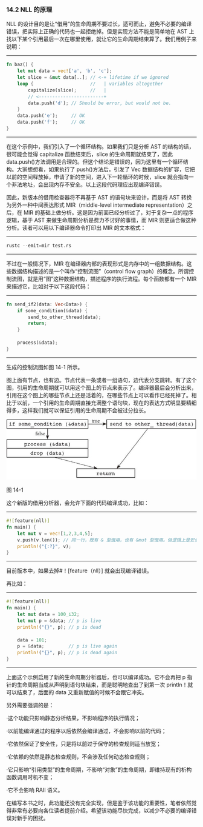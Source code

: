 ### 14.2 NLL 的原理

NLL 的设计目的是让“借用”的生命周期不要过长，适可而止，避免不必要的编译错误，把实际上正确的代码也一起拒绝掉。但是实现方法不能是简单地在 AST 上找以下某个引用最后一次在哪里使用，就让它的生命周期结束算了。我们用例子来说明：

---

```rust
fn baz() {
    let mut data = vec!['a', 'b', 'c'];
    let slice = &mut data[..]; // <-+ lifetime if we ignored
    loop {                     //   | variables altogether
        capitalize(slice);     //   |
        // <------------------------+
        data.push('d'); // Should be error, but would not be.
    }
    data.push('e');     // OK
    data.push('f');     // OK
}
```

---

在这个示例中，我们引入了一个循环结构。如果我们只是分析 AST 的结构的话，很可能会觉得 capitalize 函数结束后，slice 的生命周期就结束了，因此 data.push()方法调用是合理的。但这个结论是错误的，因为这里有一个循环结构。大家想想看，如果执行了 push()方法后，引发了 Vec 数据结构的扩容，它把以前的空间释放掉，申请了新的空间，进入下一轮循环的时候，slice 就会指向一个非法地址，会出现内存不安全。以上这段代码理应出现编译错误。

因此，新版本的借用检查器将不再基于 AST 的语句块来设计，而是将 AST 转换为另外一种中间表达形式 MIR（middle-level intermediate representation）之后，在 MIR 的基础上做分析。这是因为前面已经分析过了，对于复杂一点的程序逻辑，基于 AST 来做生命周期分析是费力不讨好的事情，而 MIR 则更适合做这种分析。读者可以用以下编译器命令打印出 MIR 的文本格式：

---

```rust
rustc --emit=mir test.rs
```

---

不过在一般情况下，MIR 在编译器内部的表现形式是内存中的一组数据结构。这些数据结构描述的是一个叫作“控制流图”（control flow graph）的概念。所谓控制流图，就是用“图”这种数据结构，描述程序的执行流程。每个函数都有一个 MIR 来描述它，比如对于以下这段代码：

---

```rust
fn send_if2(data: Vec<Data>) {
    if some_condition(&data) {
        send_to_other_thread(data);
        return;
    }

    process(&data);
}
```

---

生成的控制流图如图 14-1 所示。

图上面有节点，也有边。节点代表一条或者一组语句，边代表分支跳转。有了这个图，引用的生命周期就可以用这个图上的节点来表示了。编译器最后会分析出来，引用在这个图上的哪些节点上还是活着的，在哪些节点上可以看作已经死掉了。相比于以前，一个引用的生命周期直接充满整个语句块，现在的表达方式明显要精细得多，这样我们就可以保证引用的生命周期不会被过分拉长。

![](../images/Image00011.jpg) 

图 14-1

这个新版的借用分析器，会允许下面的代码编译成功，比如：

---

```rust
#![feature(nll)]
fn main() {
    let mut v = vec![1,2,3,4,5];
    v.push(v.len()); // 同一行，既有 & 型借用，也有 &mut 型借用。但逻辑上是安全的
    println!("{:?}", v);
}
```

---

目前版本中，如果去掉#！\[feature（nll）\] 就会出现编译错误。

再比如：

---

```rust
#![feature(nll)]
fn main() {
    let mut data = 100_i32;
    let mut p = &data; // p is live
    println!("{}", p); // p is dead

    data = 101;
    p = &data;         // p is live again
    println!("{}", p); // p is dead again
}
```

---

上面这个示例启用了新的生命周期分析器后，也可以编译成功。它不会再把 p 指针的生命周期当成从声明到语句块结束，而是聪明地查出了到第一次 println！就可以结束了，后面的 data 又重新赋值的时候不会跟它冲突。

另外需要强调的是：

·这个功能只影响静态分析结果，不影响程序的执行情况；

·以前能编译通过的程序以后依然会编译通过，不会影响以前的代码；

·它依然保证了安全性，只是将以前过于保守的检查规则适当放宽；

·它依赖的依然是静态检查规则，不会涉及任何动态检查规则；

·它只影响“引用类型”的生命周期，不影响“对象”的生命周期，即维持现有的析构函数调用时机不变；

·它不会影响 RAII 语义。

在编写本书之时，此功能还没有完全实现，但是鉴于该功能的重要性，笔者依然觉得非常有必要向各位读者提前介绍。希望该功能尽快完成，以减少不必要的编译错误对新手的困扰。
